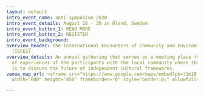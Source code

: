 ```yaml
---
layout: default
intro_event_name: anti-symposium 2020
intro_event_details: August 26 - 30 in Öland, Sweden
intro_event_button_1: READ MORE
intro_event_button_2: REGISTER
intro_event_background: 
overview_header: The International Encounters of Community and Environmental Sociology
  (IECES)
overview_details: An annual gathering that serves as a meeting place for the exchange
  of experiences of the participants with the local community where the objective
  is to discuss the future of independent cultural frameworks.
venue_map_url: <iframe src="https://www.google.com/maps/embed?pb=!1m18!1m12!1m3!1d2184.7073915256124!2d16.68729501535462!3d56.79949181824684!2m3!1f0!2f0!3f0!3m2!1i1024!2i768!4f13.1!3m3!1m2!1s0x46f875de358b6575%3A0x371e8501f4e5ed2a!2sS%C3%A4ttrav%C3%A4gen%2043%2C%20387%2093%20Borgholm%2C%20Sweden!5e0!3m2!1sen!2skh!4v1579775168630!5m2!1sen!2skh"
  width="600" height="450" frameborder="0" style="border:0;" allowfullscreen=""></iframe>

---
```

